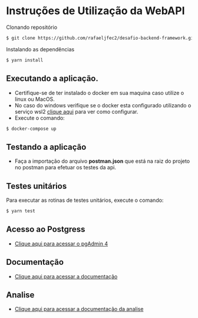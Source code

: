 # Instruções de Utilização da WebAPI

Clonando repositório

```bash
$ git clone https://github.com/rafaeljfec2/desafio-backend-framework.git
```

Instalando as dependências

```bash
$ yarn install
```

## Executando a aplicação.

- Certifique-se de ter instalado o docker em sua maquina caso utilize o linux ou MacOS.
- No caso do windows verifique se o docker esta configurado utilizando o serviço wsl2 [clique aqui](https://github.com/codeedu/wsl2-docker-quickstart) para ver como configurar.
- Execute o comando:

```bash
$ docker-compose up
```

## Testando a aplicação

- Faça a importação do arquivo **postman.json** que está na raiz do projeto no postman para efetuar os testes da api.

## Testes unitários

Para executar as rotinas de testes unitários, execute o comando:

```bash
$ yarn test
```

## Acesso ao Postgress

- [Clique aqui para acessar o pgAdmin 4](http://localhost:8000/login?next=%2F)

## Documentação

- [Clique aqui para acessar a documentação](http://localhost:3333/api-docs)

## Analise

- [Clique aqui para acessar a documentação da analise](https://trello.com/invite/b/lSHhBAJ4/f40bea3d1b71707cc91b29b4d5bac94e/desafio-backend-framework)

